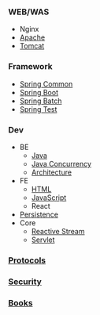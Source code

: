 ### WEB/WAS
- Nginx
- [Apache](apache)
- [Tomcat](tomcat)

### Framework
- [Spring Common](spring-common)
- [Spring Boot](spring-boot)
- [Spring Batch](spring-batch)
- [Spring Test](spring-test)

### Dev
- BE
  - [Java](java)
  - [Java Concurrency](java-concurrency)
  - [Architecture](server-architect)
- FE
  - [HTML](html)
  - [JavaScript](javascript)
  - React
- [Persistence](persistence)
- Core
  - [Reactive Stream](reactive-stream)
  - [Servlet](servlet)

### [Protocols](protocols)

### [Security](security)

### [Books](books)